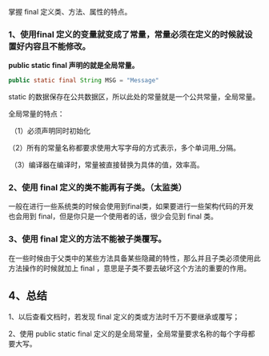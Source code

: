 掌握 final 定义类、方法、属性的特点。

### 1、使用final 定义的变量就变成了常量，常量必须在定义的时候就设置好内容且不能修改。

**public static final 声明的就是全局常量。**

```java
public static final String MSG = "Message"
```

static 的数据保存在公共数据区，所以此处的常量就是一个公共常量，全局常量。

全局常量的特点：

​	（1）必须声明同时初始化

​	（2）所有的常量名称都要求使用大写字母的方式表示，多个单词用_分隔。

​	（3）编译器在编译时，常量被直接替换为具体的值，效率高。

### 2、使用 final 定义的类不能再有子类。（太监类）

​	一般在进行一些系统类的时候会使用到final类，如果要进行一些架构代码的开发也会用到 final，但是你只是一个使用者的话，很少会见到 final 类。

### 3、使用 final 定义的方法不能被子类覆写。

​	在一些时候由于父类中的某些方法具备某些隐藏的特性，那么并且子类必须使用此方法操作的时候就加上 final ，意思是子类不要去破坏这个方法的重要的作用。

## 4、总结

1、以后查看文档时，若发现 final 定义的类或方法时千万不要继承或覆写；

2、使用 public static final 定义的是全局常量，全局常量要求名称的每个字母都要大写。